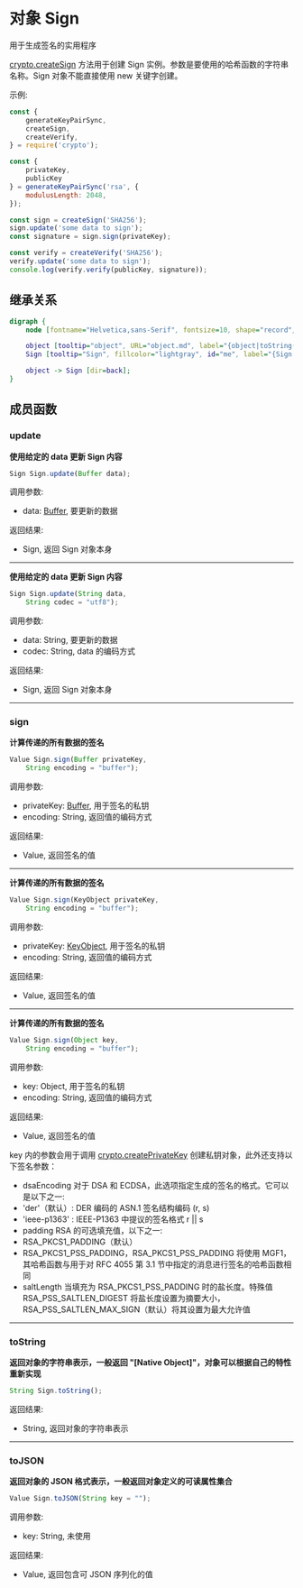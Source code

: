 # 对象 Sign
用于生成签名的实用程序

[crypto.createSign](../../module/ifs/crypto.md#createSign) 方法用于创建 Sign 实例。参数是要使用的哈希函数的字符串名称。Sign 对象不能直接使用 new 关键字创建。

示例:

```JavaScript
const {
    generateKeyPairSync,
    createSign,
    createVerify,
} = require('crypto');

const {
    privateKey,
    publicKey
} = generateKeyPairSync('rsa', {
    modulusLength: 2048,
});

const sign = createSign('SHA256');
sign.update('some data to sign');
const signature = sign.sign(privateKey);

const verify = createVerify('SHA256');
verify.update('some data to sign');
console.log(verify.verify(publicKey, signature));
```

## 继承关系
```dot
digraph {
    node [fontname="Helvetica,sans-Serif", fontsize=10, shape="record", style="filled", fillcolor="white"];

    object [tooltip="object", URL="object.md", label="{object|toString()\ltoJSON()\l}"];
    Sign [tooltip="Sign", fillcolor="lightgray", id="me", label="{Sign|update()\lsign()\l}"];

    object -> Sign [dir=back];
}
```

## 成员函数
        
### update
**使用给定的 data 更新 Sign 内容**

```JavaScript
Sign Sign.update(Buffer data);
```

调用参数:
* data: [Buffer](Buffer.md), 要更新的数据

返回结果:
* Sign, 返回 Sign 对象本身

--------------------------
**使用给定的 data 更新 Sign 内容**

```JavaScript
Sign Sign.update(String data,
    String codec = "utf8");
```

调用参数:
* data: String, 要更新的数据
* codec: String, data 的编码方式

返回结果:
* Sign, 返回 Sign 对象本身

--------------------------
### sign
**计算传递的所有数据的签名**

```JavaScript
Value Sign.sign(Buffer privateKey,
    String encoding = "buffer");
```

调用参数:
* privateKey: [Buffer](Buffer.md), 用于签名的私钥
* encoding: String, 返回值的编码方式

返回结果:
* Value, 返回签名的值

--------------------------
**计算传递的所有数据的签名**

```JavaScript
Value Sign.sign(KeyObject privateKey,
    String encoding = "buffer");
```

调用参数:
* privateKey: [KeyObject](KeyObject.md), 用于签名的私钥
* encoding: String, 返回值的编码方式

返回结果:
* Value, 返回签名的值

--------------------------
**计算传递的所有数据的签名**

```JavaScript
Value Sign.sign(Object key,
    String encoding = "buffer");
```

调用参数:
* key: Object, 用于签名的私钥
* encoding: String, 返回值的编码方式

返回结果:
* Value, 返回签名的值

key 内的参数会用于调用 [crypto.createPrivateKey](../../module/ifs/crypto.md#createPrivateKey) 创建私钥对象，此外还支持以下签名参数：
- dsaEncoding 对于 DSA 和 ECDSA，此选项指定生成的签名的格式。它可以是以下之一:
 - 'der'（默认）: DER 编码的 ASN.1 签名结构编码 (r, s)
 - 'ieee-p1363' : IEEE-P1363 中提议的签名格式 r || s
- padding RSA 的可选填充值，以下之一:
 - RSA_PKCS1_PADDING（默认）
 - RSA_PKCS1_PSS_PADDING，RSA_PKCS1_PSS_PADDING 将使用 MGF1，其哈希函数与用于对 RFC 4055 第 3.1 节中指定的消息进行签名的哈希函数相同
- saltLength 当填充为 RSA_PKCS1_PSS_PADDING 时的盐长度。特殊值 RSA_PSS_SALTLEN_DIGEST 将盐长度设置为摘要大小，RSA_PSS_SALTLEN_MAX_SIGN（默认）将其设置为最大允许值

--------------------------
### toString
**返回对象的字符串表示，一般返回 "[Native Object]"，对象可以根据自己的特性重新实现**

```JavaScript
String Sign.toString();
```

返回结果:
* String, 返回对象的字符串表示

--------------------------
### toJSON
**返回对象的 JSON 格式表示，一般返回对象定义的可读属性集合**

```JavaScript
Value Sign.toJSON(String key = "");
```

调用参数:
* key: String, 未使用

返回结果:
* Value, 返回包含可 JSON 序列化的值

